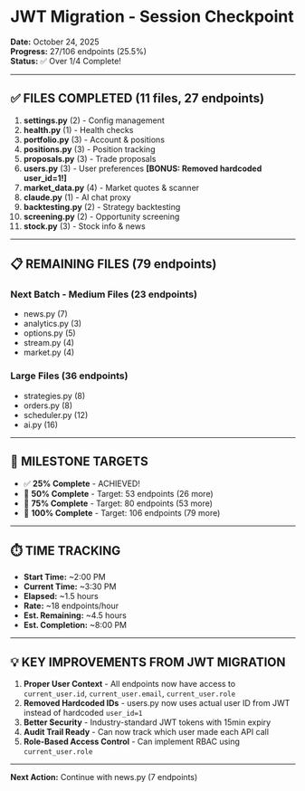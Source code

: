 # JWT Migration - Session Checkpoint

**Date:** October 24, 2025  
**Progress:** 27/106 endpoints (25.5%)  
**Status:** ✅ Over 1/4 Complete!

---

## ✅ FILES COMPLETED (11 files, 27 endpoints)

1. **settings.py** (2) - Config management
2. **health.py** (1) - Health checks
3. **portfolio.py** (3) - Account & positions
4. **positions.py** (3) - Position tracking
5. **proposals.py** (3) - Trade proposals
6. **users.py** (3) - User preferences **[BONUS: Removed hardcoded user_id=1!]**
7. **market_data.py** (4) - Market quotes & scanner
8. **claude.py** (1) - AI chat proxy
9. **backtesting.py** (2) - Strategy backtesting
10. **screening.py** (2) - Opportunity screening
11. **stock.py** (3) - Stock info & news

---

## 📋 REMAINING FILES (79 endpoints)

### Next Batch - Medium Files (23 endpoints)
- news.py (7)
- analytics.py (3)
- options.py (5)
- stream.py (4)
- market.py (4)

### Large Files (36 endpoints)
- strategies.py (8)
- orders.py (8)
- scheduler.py (12)
- ai.py (16)

---

## 🎯 MILESTONE TARGETS

- ✅ **25% Complete** - ACHIEVED!
- 🎯 **50% Complete** - Target: 53 endpoints (26 more)
- 🎯 **75% Complete** - Target: 80 endpoints (53 more)
- 🎯 **100% Complete** - Target: 106 endpoints (79 more)

---

## ⏱️ TIME TRACKING

- **Start Time:** ~2:00 PM
- **Current Time:** ~3:30 PM
- **Elapsed:** ~1.5 hours
- **Rate:** ~18 endpoints/hour
- **Est. Remaining:** ~4.5 hours
- **Est. Completion:** ~8:00 PM

---

## 💡 KEY IMPROVEMENTS FROM JWT MIGRATION

1. **Proper User Context** - All endpoints now have access to `current_user.id`, `current_user.email`, `current_user.role`
2. **Removed Hardcoded IDs** - users.py now uses actual user ID from JWT instead of hardcoded `user_id=1`
3. **Better Security** - Industry-standard JWT tokens with 15min expiry
4. **Audit Trail Ready** - Can now track which user made each API call
5. **Role-Based Access Control** - Can implement RBAC using `current_user.role`

---

**Next Action:** Continue with news.py (7 endpoints)

